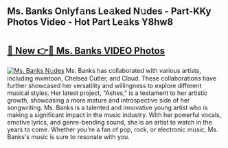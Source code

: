 ## Ms. Banks Onlyf𝚊ns Le𝚊ked N𝚞des - Part-KKy Photos Video - Hot Part Le𝚊ks Y8hw8

# <h2><a href="http://ab38258.deff.icu/?id=Ms.+Banks">🔗 New 👉🔴 Ms. Banks VIDEO Photos</a></h2>

[![Ms. Banks N𝚞des](https://i.imgur.com/rIISA9y.gif)](http://ab38258.deff.icu/?id=Ms.+Banks)
Ms. Banks has collaborated with various artists, including mxmtoon, Chelsea Cutler, and Claud. These collaborations have further showcased her versatility and willingness to explore different musical styles. Her latest project, "Ashes," is a testament to her artistic growth, showcasing a more mature and introspective side of her songwriting. Ms. Banks is a talented and innovative young artist who is making a significant impact in the music industry. With her powerful vocals, emotive lyrics, and genre-bending sound, she is an artist to watch in the years to come. Whether you're a fan of pop, rock, or electronic music, Ms. Banks's music is sure to resonate with you.
